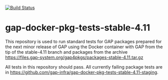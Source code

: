 [![Build Status](https://travis-ci.com/gap-infra/gap-docker-pkg-tests-stable-4.11.svg?branch=master)](https://travis-ci.com/gap-infra/gap-docker-pkg-tests-stable-4.11)

# gap-docker-pkg-tests-stable-4.11

This repository is used to run standard tests for GAP packages prepared
for the next minor release of GAP using the Docker container with GAP
from the tip of the stable-4.11 branch and packages from the archive
https://files.gap-system.org/gap4pkgs/packages-stable-4.11.tar.gz

All tests in this repository should pass. All currently failing package
tests are in https://github.com/gap-infra/gap-docker-pkg-tests-stable-4.11-staging.
